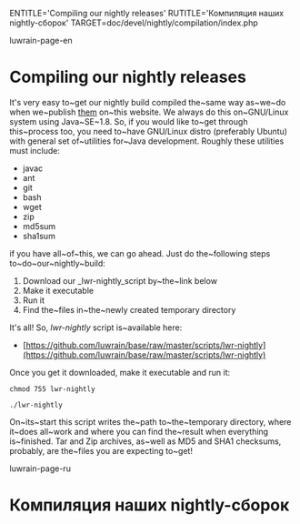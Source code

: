 
ENTITLE='Compiling our nightly   releases'
RUTITLE='Компиляция наших nightly-сборок'
TARGET=doc/devel/nightly/compilation/index.php

luwrain-page-en

# Compiling our nightly releases

It's very easy to~get our nightly build compiled 
the~same way as~we~do when we~publish [them](local:/download/nightly/)  on~this website.
We always do this on~GNU/Linux system using Java~SE~1.8.
So, if you would like to~get through this~process too,
you need to~have GNU/Linux distro (preferably Ubuntu) with general set of~utilities for~Java development.
Roughly these utilities must include:

* javac
* ant 
* git
* bash
* wget
* zip
* md5sum
* sha1sum

if you have all~of~this, we can go ahead. 
Just do the~following steps to~do~our~nightly~build:



1. Download our _lwr-nightly_script by~the~link below
2. Make it executable
3. Run it
4. Find the~files in~the~newly created temporary directory

It's all! So, _lwr-nightly_ script is~available here:

* [https://github.com/luwrain/base/raw/master/scripts/lwr-nightly](https://github.com/luwrain/base/raw/master/scripts/lwr-nightly)

Once you get it downloaded, make it executable and run it:

```
chmod 755 lwr-nightly
```

```
./lwr-nightly
```

On~its~start this script writes the~path to~the~temporary directory,
where it~does all~work and where you can find the~result when everything is~finished.
Tar and Zip archives, as~well as MD5 and SHA1 checksums, probably, are the~files you are expecting to~get!

luwrain-page-ru

# Компиляция наших nightly-сборок
